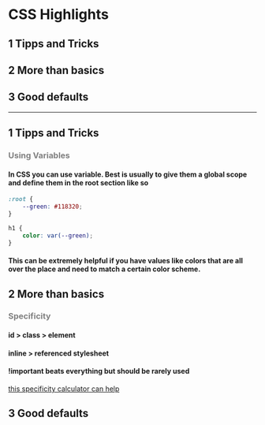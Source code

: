 # CSS Highlights
## 1 Tipps and Tricks
## 2 More than basics
## 3 Good defaults
___
## 1 Tipps and Tricks
### <span style="color:grey">Using Variables</span>
#### In CSS you can use variable. Best is usually to give them a global scope and define them in the root section like so
``` CSS
:root {
    --green: #118320;
}

h1 {
    color: var(--green);
}
```
#### This can be extremely helpful if you have values like colors that are all over the place and need to match a certain color scheme.
## 2 More than basics
### <span style="color:grey">Specificity</span>
#### id > class > element
#### inline > referenced stylesheet
#### !important beats everything but should be rarely used 
[this specificity calculator can help](https://specificity.keegan.st/)


## 3 Good defaults